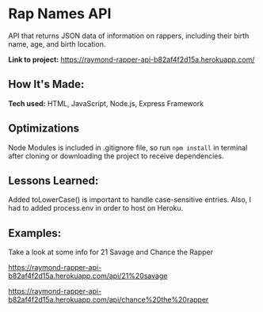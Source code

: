 # Rap Names API
API that returns JSON data of information on rappers, including their birth name, age, and birth location.

**Link to project:** https://raymond-rapper-api-b82af4f2d15a.herokuapp.com/

## How It's Made:

**Tech used:** HTML, JavaScript, Node.js, Express Framework

## Optimizations
Node Modules is included in .gitignore file, so run `npm install` in terminal after cloning or downloading the project to receive dependencies. 

## Lessons Learned:

Added toLowerCase() is important to handle case-sensitive entries. Also, I had to added process.env in order to host on Heroku.

## Examples:
Take a look at some info for 21 Savage and Chance the Rapper

https://raymond-rapper-api-b82af4f2d15a.herokuapp.com/api/21%20savage

https://raymond-rapper-api-b82af4f2d15a.herokuapp.com/api/chance%20the%20rapper


